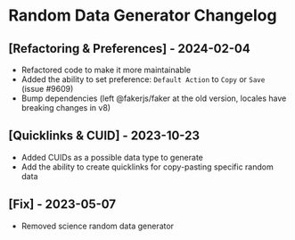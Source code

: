 # Random Data Generator Changelog

## [Refactoring & Preferences] - 2024-02-04

- Refactored code to make it more maintainable
- Added the ability to set preference: `Default Action` to `Copy` or `Save` (issue #9609)
- Bump dependencies (left @fakerjs/faker at the old version, locales have breaking changes in v8)

## [Quicklinks & CUID] - 2023-10-23

- Added CUIDs as a possible data type to generate
- Add the ability to create quicklinks for copy-pasting specific random data

## [Fix] - 2023-05-07

- Removed science random data generator
